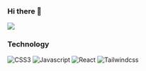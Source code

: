 ### Hi there 👋

  <img align="center" src="https://github-readme-stats.vercel.app/api?username=soerahmat69&show_icons=true&include_all_commits=true&theme=monokai"  />
    

### Technology

![CSS3](https://img.shields.io/badge/-CSS-254bdd?style=flat-square&logo=css3&logoColor=white)
![Javascript](https://img.shields.io/badge/-Javascript-efd81d?style=flat-square&logo=Javascript&logoColor=black)
![React](https://img.shields.io/badge/-React-61dafb?style=flat-square&logo=React&logoColor=white)
![Tailwindcss](https://img.shields.io/badge/-Tailwindcss-3490dc?style=flat-square&logo=tailwindcss&logoColor=white)

<!--  - 🔭 I’m currently working on here
 - 🌱 I’m currently learning here
 - 💬 Ask me about any
 - 📫 How to reach me: kesegarandipagihari@gmail.com -->
<!--







**soerahmat69/soerahmat69** is a ✨ _special_ ✨ repository because its `README.md` (this file) appears on your GitHub profile.

Here are some ideas to get you started:

 🔭 I’m currently working on here
 🌱 I’m currently learning here
- 👯 I’m looking to collaborate on ...
- 🤔 I’m looking for help with ...
 💬 Ask me about any
 📫 How to reach me: kesegarandipagihari@gmail.com
- 😄 Pronouns: ...
- ⚡ Fun fact: ...
-->
